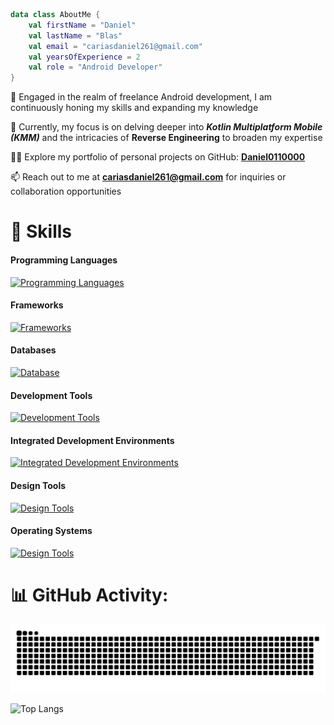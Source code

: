```kotlin
data class AboutMe {
    val firstName = "Daniel"
    val lastName = "Blas"
    val email = "cariasdaniel261@gmail.com"
    val yearsOfExperience = 2
    val role = "Android Developer"
}
```

🚀 Engaged in the realm of freelance Android development, I am continuously honing my skills and expanding my knowledge

🌱 Currently, my focus is on delving deeper into ***Kotlin Multiplatform Mobile (KMM)*** and the intricacies of **Reverse Engineering** to broaden my expertise

👨‍💻 Explore my portfolio of personal projects on GitHub: **[Daniel0110000](https://github.com/Daniel0110000)**

📫 Reach out to me at **cariasdaniel261@gmail.com** for inquiries or collaboration opportunities

# 🚀 Skills 
#### Programming Languages
[![Programming Languages](https://skillicons.dev/icons?i=kotlin,java,c,cpp,javascript,typescript,cs,python)](https://skillicons.dev)

#### Frameworks
[![Frameworks](https://skillicons.dev/icons?i=angular,ktor,spring,nodejs)](https://skillicons.dev)

#### Databases
[![Database](https://skillicons.dev/icons?i=firebase,mysql,sqlite,mongodb)](https://skillicons.dev)

#### Development Tools
[![Development Tools](https://skillicons.dev/icons?i=git,github,gradle,npm)](https://skillicons.dev)

#### Integrated Development Environments
[![Integrated Development Environments](https://skillicons.dev/icons?i=androidstudio,idea,vscode,neovim)](https://skillicons.dev)

#### Design Tools
[![Design Tools](https://skillicons.dev/icons?i=figma,blender)](https://skillicons.dev)

#### Operating Systems
[![Design Tools](https://skillicons.dev/icons?i=arch,linux,windows)](https://skillicons.dev)

# 📊 GitHub Activity:
<picture>
  <source media="(prefers-color-scheme: dark)" srcset="assets/github-snake-dark.svg" />
  <source media="(prefers-color-scheme: light)" srcset="assets/github-snake-light.svg" />
  <img alt="github-snake" src="assets/github-snake-dark.svg" />
</picture>

![Top Langs](https://github-readme-stats.vercel.app/api/top-langs/?username=daniel0110000&layout=compact)

